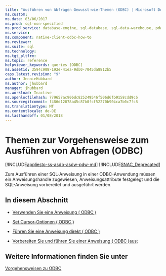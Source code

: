 ```yaml
---
title: "Ausführen von Abfragen Gewusst-wie-Themen (ODBC) | Microsoft Docs"
ms.custom: 
ms.date: 03/06/2017
ms.prod: sql-non-specified
ms.prod_service: database-engine, sql-database, sql-data-warehouse, pdw
ms.service: 
ms.component: native-client-odbc-how-to
ms.reviewer: 
ms.suite: sql
ms.technology: 
ms.tgt_pltfrm: 
ms.topic: reference
helpviewer_keywords: queries [ODBC]
ms.assetid: 3594c908-192e-41ea-9db0-7045da8812b5
caps.latest.revision: "9"
author: JennieHubbard
ms.author: jhubbard
manager: jhubbard
ms.workload: Inactive
ms.openlocfilehash: 779657ac906dc825249546f506d6fb9158cdd9c6
ms.sourcegitcommit: f486d12078a45c87b0fcf52270b904ca7b0c7fc8
ms.translationtype: MT
ms.contentlocale: de-DE
ms.lasthandoff: 01/08/2018
---
```

# <a name="executing-queries-how-to-topics-odbc"></a>Themen zur Vorgehensweise zum Ausführen von Abfragen (ODBC)
[!INCLUDE[appliesto-ss-asdb-asdw-pdw-md](../../../includes/appliesto-ss-asdb-asdw-pdw-md.md)]
[!INCLUDE[SNAC_Deprecated](../../../includes/snac-deprecated.md)]

  Zum Ausführen einer SQL-Anweisung in einer ODBC-Anwendung müssen ein Anweisungshandle zugewiesen, Anweisungsattribute festgelegt und die SQL-Anweisung vorbereitet und ausgeführt werden.  
  
## <a name="in-this-section"></a>In diesem Abschnitt  
  
-   [Verwenden Sie eine Anweisung &#40; ODBC &#41;](../../../relational-databases/native-client-odbc-how-to/execute-queries/use-a-statement-odbc.md)  
  
-   [Set Cursor-Optionen &#40; ODBC &#41;](../../../relational-databases/native-client-odbc-how-to/execute-queries/set-cursor-options-odbc.md)  
  
-   [Führen Sie eine Anweisung direkt &#40; ODBC &#41;](../../../relational-databases/native-client-odbc-how-to/execute-queries/execute-a-statement-directly-odbc.md)  
  
-   [Vorbereiten Sie und führen Sie einer Anweisung &#40; ODBC &#41;aus;](../../../relational-databases/native-client-odbc-how-to/execute-queries/prepare-and-execute-a-statement-odbc.md)  
  
## <a name="see-also"></a>Weitere Informationen finden Sie unter  
 [Vorgehensweisen zu ODBC](../../../relational-databases/native-client-odbc-how-to/odbc-how-to-topics.md)  
  
  
